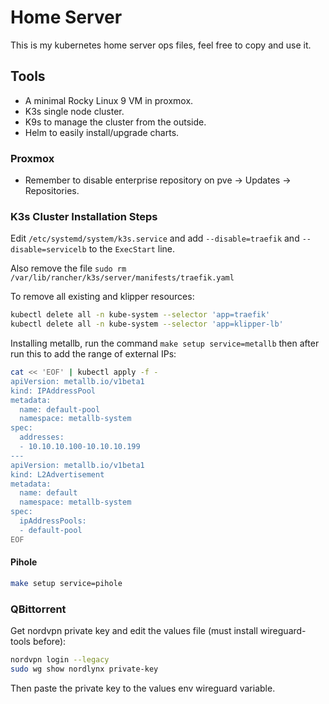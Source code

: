 # Home Server

This is my kubernetes home server ops files, feel free to copy and use it.


## Tools

- A minimal Rocky Linux 9 VM in proxmox. 
- K3s single node cluster.
- K9s to manage the cluster from the outside.
- Helm to easily install/upgrade charts.

### Proxmox

- Remember to disable enterprise repository on pve -> Updates -> Repositories.

### K3s Cluster Installation Steps

Edit `/etc/systemd/system/k3s.service` and add `--disable=traefik` and `--disable=servicelb` to the `ExecStart` line.

Also remove the file `sudo rm /var/lib/rancher/k3s/server/manifests/traefik.yaml`

To remove all existing and klipper resources:
```bash
kubectl delete all -n kube-system --selector 'app=traefik'
kubectl delete all -n kube-system --selector 'app=klipper-lb'
```

Installing metallb, run the command `make setup service=metallb` then after run this to add the range of external IPs:
```bash
cat << 'EOF' | kubectl apply -f -
apiVersion: metallb.io/v1beta1
kind: IPAddressPool
metadata:
  name: default-pool
  namespace: metallb-system
spec:
  addresses:
  - 10.10.10.100-10.10.10.199
---
apiVersion: metallb.io/v1beta1
kind: L2Advertisement
metadata:
  name: default
  namespace: metallb-system
spec:
  ipAddressPools:
  - default-pool
EOF
```

#### Pihole
```bash
make setup service=pihole
```

### QBittorrent

Get nordvpn private key and edit the values file (must install wireguard-tools before):

```bash
nordvpn login --legacy
sudo wg show nordlynx private-key
```

Then paste the private key to the values env wireguard variable.
